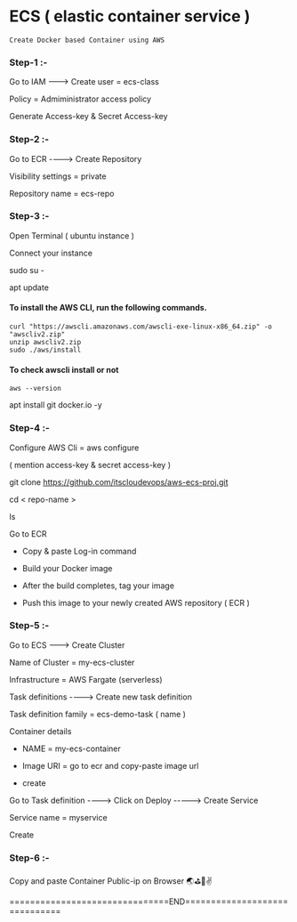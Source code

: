 # ECS ( elastic container service )

`Create Docker based Container using AWS`


### Step-1 :-

Go to IAM  --->  Create user = ecs-class

Policy =  Admiministrator access policy

Generate Access-key & Secret Access-key

### Step-2 :-

Go to ECR   ---->  Create Repository 

Visibility settings = private

Repository name = ecs-repo

### Step-3 :-

Open Terminal ( ubuntu instance )

Connect your instance

sudo su -

apt update

#### To install the AWS CLI, run the following commands.


```
curl "https://awscli.amazonaws.com/awscli-exe-linux-x86_64.zip" -o "awscliv2.zip"
unzip awscliv2.zip
sudo ./aws/install
```

#### To check awscli install or not

```
aws --version
```


apt install git docker.io -y

### Step-4 :-

Configure AWS Cli  = aws configure

( mention access-key & secret access-key )

git clone https://github.com/itscloudevops/aws-ecs-proj.git 

cd  < repo-name >

ls

Go to ECR

- Copy & paste Log-in command
    
- Build your Docker image 

- After the build completes, tag your image

- Push this image to your newly created AWS repository ( ECR )

### Step-5 :-

Go to ECS   --->  Create Cluster

Name of Cluster = my-ecs-cluster

Infrastructure  = AWS Fargate (serverless)

Task definitions  ---->   Create new task definition

Task definition family = ecs-demo-task ( name )

Container details

- NAME = my-ecs-container

- Image URI = go to ecr and copy-paste image url

- create


Go to Task definition   ---->   Click on Deploy   ----->  Create Service

Service name = myservice

Create


### Step-6 :-

Copy and paste Container Public-ip on Browser 🌏⛳🚀✌️



===============================END==============================
